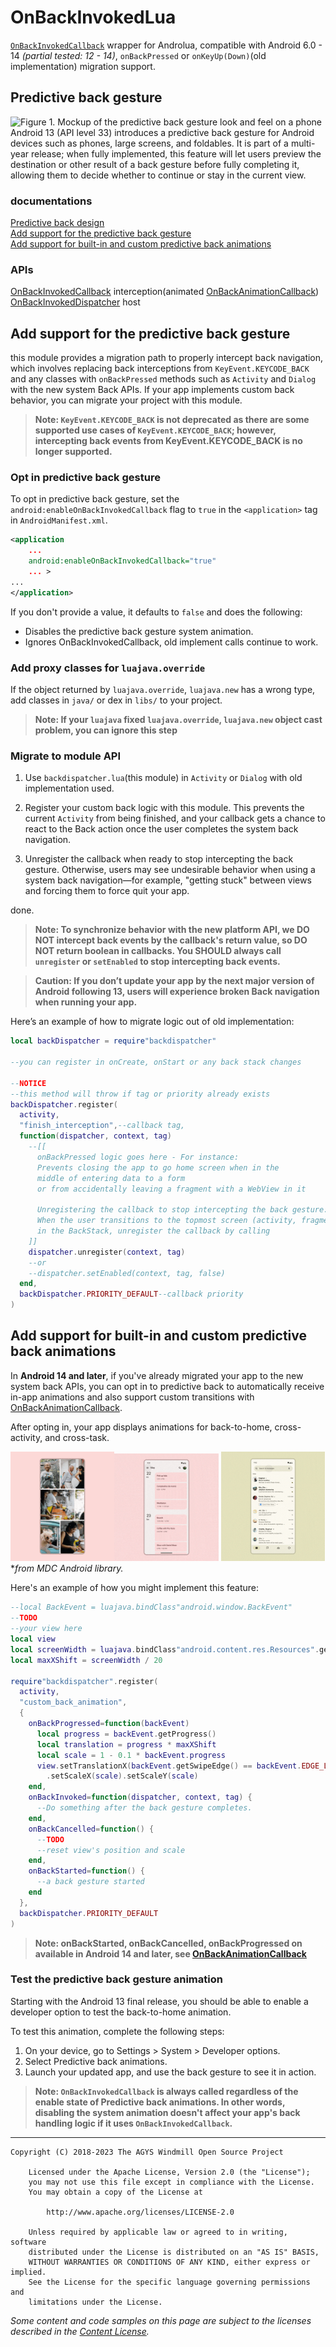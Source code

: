 # OnBackInvokedLua
[`OnBackInvokedCallback`](https://developer.android.google.cn/reference/android/window/OnBackInvokedCallback) wrapper for Androlua, compatible with Android 6.0 - 14 *(partial tested: 12 - 14)*, `onBackPressed` or `onKeyUp(Down)`(old implementation) migration support.

## Predictive back gesture

<img src="https://developer.android.google.cn/static/images/about/versions/13/predictive-back-nav-home.gif" alt="Figure 1. Mockup of the predictive back gesture look and feel on a phone" width="20%">
Android 13 (API level 33) introduces a predictive back gesture for Android devices such as phones, large screens, and foldables. It is part of a multi-year release; when fully implemented, this feature will let users preview the destination or other result of a back gesture before fully completing it, allowing them to decide whether to continue or stay in the current view.

### documentations
[Predictive back design](https://developer.android.google.cn/design/ui/mobile/guides/patterns/predictive-back)\
[Add support for the predictive back gesture](https://developer.android.google.cn/guide/navigation/predictive-back-gesture)\
[Add support for built-in and custom predictive back animations](https://developer.android.google.cn/about/versions/14/features/predictive-back)

### APIs
[OnBackInvokedCallback](https://developer.android.google.cn/reference/android/window/OnBackInvokedCallback) interception(animated [OnBackAnimationCallback](https://developer.android.google.cn/reference/android/window/OnBackAnimationCallback))\
[OnBackInvokedDispatcher](https://developer.android.google.cn/reference/android/window/OnBackInvokedDispatcher) host

## Add support for the predictive back gesture

this module provides a migration path to properly intercept back navigation, which involves replacing back interceptions from `KeyEvent.KEYCODE_BACK` and any classes with `onBackPressed` methods such as `Activity` and `Dialog` with the new system Back APIs. If your app implements custom back behavior, you can migrate your project with this module.

> **Note: `KeyEvent.KEYCODE_BACK` is not deprecated as there are some supported use cases of `KeyEvent.KEYCODE_BACK`; however, intercepting back events from KeyEvent.KEYCODE_BACK is no longer supported.**

### Opt in predictive back gesture 

To opt in predictive back gesture, set the `android:enableOnBackInvokedCallback` flag to `true` in the `<application>` tag in `AndroidManifest.xml`.

```xml
<application
    ...
    android:enableOnBackInvokedCallback="true"
    ... >
...
</application>
```

If you don't provide a value, it defaults to `false` and does the following:

- Disables the predictive back gesture system animation.
- Ignores OnBackInvokedCallback, old implement calls continue to work.

### Add proxy classes for `luajava.override`

If the object returned by `luajava.override`, `luajava.new` has a wrong type, add classes in `java/` or dex in `libs/` to your project.

> **Note: If your `luajava` fixed `luajava.override`, `luajava.new` object cast problem, you can ignore this step**

### Migrate to module API

1. Use `backdispatcher.lua`(this module) in `Activity` or `Dialog` with old implementation used.

2. Register your custom back logic with this module. This prevents the current `Activity` from being finished, and your callback gets a chance to react to the Back action once the user completes the system back navigation.

3. Unregister the callback when ready to stop intercepting the back gesture. Otherwise, users may see undesirable behavior when using a system back navigation—for example, "getting stuck" between views and forcing them to force quit your app.

done.

> **Note: To synchronize behavior with the new platform API, we DO NOT intercept back events by the callback's return value, so DO NOT return boolean in callbacks. You SHOULD always call `unregister` or `setEnabled` to stop intercepting back events.** 

> **Caution: If you don’t update your app by the next major version of Android following 13, users will experience broken Back navigation when running your app.**

Here’s an example of how to migrate logic out of old implementation:
```lua
local backDispatcher = require"backdispatcher"

--you can register in onCreate, onStart or any back stack changes

--NOTICE
--this method will throw if tag or priority already exists
backDispatcher.register(
  activity,
  "finish_interception",--callback tag,
  function(dispatcher, context, tag)
    --[[
      onBackPressed logic goes here - For instance:
      Prevents closing the app to go home screen when in the
      middle of entering data to a form
      or from accidentally leaving a fragment with a WebView in it
    
      Unregistering the callback to stop intercepting the back gesture:
      When the user transitions to the topmost screen (activity, fragment)
      in the BackStack, unregister the callback by calling
    ]]
    dispatcher.unregister(context, tag)
    --or
    --dispatcher.setEnabled(context, tag, false)
  end,
  backDispatcher.PRIORITY_DEFAULT--callback priority
)
```

## Add support for built-in and custom predictive back animations

In **Android 14 and later**, if you've already migrated your app to the new system back APIs, you can opt in to predictive back to automatically receive in-app animations and also support custom transitions with [OnBackAnimationCallback](https://developer.android.google.cn/reference/kotlin/android/window/OnBackAnimationCallback).

After opting in, your app displays animations for back-to-home, cross-activity, and cross-task.

<img src="https://github.com/AyakaAgo/OnBackInvokedLua/blob/main/images/bottom%20sheet.gif?raw=true" alt="animation callback in bottom sheet" width="33%"><img src="https://github.com/AyakaAgo/OnBackInvokedLua/blob/main/images/side%20sheet.gif?raw=true" alt="animation callback in side sheet" width="33%">
<img src="https://github.com/AyakaAgo/OnBackInvokedLua/blob/main/images/search.gif?raw=true" alt="animation callback in search" width="33%">
\**from MDC Android library.*

Here's an example of how you might implement this feature:

```lua
--local BackEvent = luajava.bindClass"android.window.BackEvent"
--TODO
--your view here
local view
local screenWidth = luajava.bindClass"android.content.res.Resources".getSystem().getDisplayMetrics().widthPixels
local maxXShift = screenWidth / 20

require"backdispatcher".register(
  activity,
  "custom_back_animation",
  {
    onBackProgressed=function(backEvent)
      local progress = backEvent.getProgress()
      local translation = progress * maxXShift
      local scale = 1 - 0.1 * backEvent.progress
      view.setTranslationX(backEvent.getSwipeEdge() == backEvent.EDGE_LEFT and translation or -translation)
        .setScaleX(scale).setScaleY(scale)
    end,
    onBackInvoked=function(dispatcher, context, tag) {
      --Do something after the back gesture completes.
    end,
    onBackCancelled=function() {
      --TODO
      --reset view's position and scale
    end,
    onBackStarted=function() {
      --a back gesture started
    end
  },
  backDispatcher.PRIORITY_DEFAULT
)
```

> **Note: onBackStarted, onBackCancelled, onBackProgressed on available in Android 14 and later, see [OnBackAnimationCallback](https://developer.android.google.cn/reference/kotlin/android/window/OnBackAnimationCallback)**

### Test the predictive back gesture animation
Starting with the Android 13 final release, you should be able to enable a developer option to test the back-to-home animation.

To test this animation, complete the following steps:
1. On your device, go to Settings > System > Developer options.
2. Select Predictive back animations.
3. Launch your updated app, and use the back gesture to see it in action.

> **Note: `OnBackInvokedCallback` is always called regardless of the enable state of Predictive back animations. In other words, disabling the system animation doesn't affect your app's back handling logic if it uses `OnBackInvokedCallback`.**

-----------------------------------

```
Copyright (C) 2018-2023 The AGYS Windmill Open Source Project

	Licensed under the Apache License, Version 2.0 (the "License");
	you may not use this file except in compliance with the License.
	You may obtain a copy of the License at

		http://www.apache.org/licenses/LICENSE-2.0

	Unless required by applicable law or agreed to in writing, software
	distributed under the License is distributed on an "AS IS" BASIS,
	WITHOUT WARRANTIES OR CONDITIONS OF ANY KIND, either express or implied.
	See the License for the specific language governing permissions and
	limitations under the License.
```

*Some content and code samples on this page are subject to the licenses described in the [Content License](https://developer.android.google.cn/license).*
